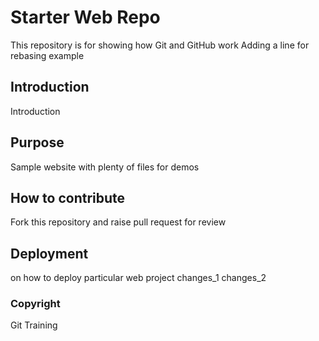# Starter Web Repo

This repository is for showing how Git and GitHub work
Adding a line for rebasing example

## Introduction

Introduction

## Purpose

Sample website with plenty of files for demos

## How to contribute

Fork this repository and raise pull request for review

## Deployment

on how to deploy particular web project
changes_1
changes_2

### Copyright

Git Training